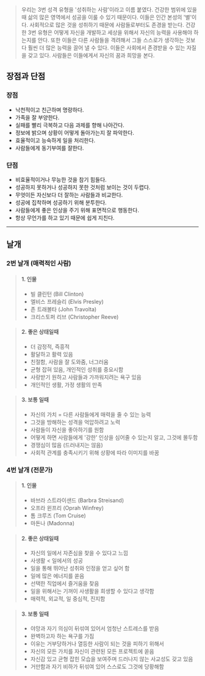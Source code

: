 > 우리는 3번 성격 유형을 '성취하는 사람'이라고 이름 붙였다. 
> 건강한 범위에 있을 때 삶의 많은 영역에서 성공을 이룰 수 있기 때문이다. 
> 이들은 인간 본성의 '별'이다. 사회적으로 많은 것을 성취하기 때문에 사람들로부터도 존경을 받는다. 
> 건강한 3번 유형은 어떻게 자신을 개발하고 세상을 위해서 자신의 능력을 사용해야 하는지를 안다. 또한 이들은 다른 사람들을 격려해서 그들 스스로가 생각하는 것보다 훨씬 더 많은 능력을 끌어 낼 수 있다. 
> 이들은 사회에서 존경받을 수 있는 자질을 갖고 있다. 사람들은 이들에게서 자신의 꿈과 희망을 본다.


## 장점과 단점

### 장점

- 낙천적이고 친근하며 명랑하다.
- 가족을 잘 부양한다.
- 실패를 빨리 극복하고 다음 과제를 향해 나아간다.
- 정보에 밝으며 상황이 어떻게 돌아가는지 잘 파악한다.
- 효율적이고 능숙하게 일을 처리한다.
- 사람들에게 동기부여를 잘한다.

### 단점

- 비효율적이거나 무능한 것을 참기 힘들다.
- 성공하지 못하거나 성공하지 못한 것처럼 보이는 것이 두렵다.
- 무엇이든 자신보다 더 잘하는 사람들과 비교한다.
- 성공에 집착하며 성공하기 위해 분투한다.
- 사람들에게 좋은 인상을 주기 위해 표면적으로 행동한다.
- 항상 무언가를 하고 있기 때문에 쉽게 지친다.



---

## 날개

### 2번 날개 (매력적인 사람)

> #### 1. 인물
>
> - 빌 클린턴 (Bill Clinton)
> - 엘비스 프레슬리 (Elvis Presley)
> - 존 트래볼타 (John Travolta)
> - 크리스토퍼 리브 (Christopher Reeve)


> #### 2. 좋은 상태일때
>
> - 더 감정적, 즉흥적
> - 활달하고 활력 있음
> - 친절함, 사람을 잘 도와줌, 너그러움
> - 균형 잡혀 있음, 개인적인 성취를 중요시함
> - 사랑받기 원하고 사람들과 가까워지려는 욕구 있음
> - 개인적인 생활, 가정 생활의 만족

> #### 3. 보통 일때
>
> - 자신의 가치 = 다른 사람들에게 매력을 줄 수 있는 능력
> - 그것을 방해하는 성격을 억압하려고 노력
> - 사람들이 자신을 좋아하기를 원함
> - 어떻게 하면 사람들에게 '강한' 인상을 심어줄 수 있는지 알고, 그것에 몰두함
> - 경쟁심이 많음 (드러내지는 않음)
> - 사회적 관계를 충족시키기 위해 상황에 따라 이미지를 바꿈


### 4번 날개 (전문가)

> #### 1. 인물
>
> - 바브라 스트라이샌드 (Barbra Streisand)
> - 오프라 윈프리 (Oprah Winfrey)
> - 톰 크루즈 (Tom Cruise)
> - 마돈나 (Madonna)


> #### 2. 좋은 상태일때
>
> - 자신의 일에서 자존심을 찾을 수 있다고 느낌
> - 사생활 < 일에서의 성공
> - 일을 통해 뛰어난 성취와 인정을 얻고 싶어 함
> - 일에 많은 에너지를 쏟음
> - 선택한 직업에서 즐거움을 찾음
> - 일을 위해서는 기꺼이 사생활을 희생할 수 있다고 생각함
> - 매력적, 외교적, 일 중심적, 진지함



> #### 3. 보통 일때
>
> - 야망과 자기 의심이 뒤섞여 있어서 엄청난 스트레스를 받음
> - 완벽하고자 하는 욕구를 가짐
> - 이유는 거부당하거나 열등한 사람이 되는 것을 피하기 위해서
> - 자신의 모든 가치를 자신이 관련된 모든 프로젝트에 쏟음
> - 자신감 있고 균형 잡힌 모습을 보여주며 드러나지 않는 사교성도 갖고 있음
> - 거만함과 자기 비하가 뒤섞여 있어 스스로도 그것에 당황해함